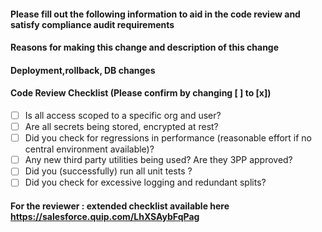 #### Please fill out the following information to aid in the code review and satisfy compliance audit requirements #####
#### Reasons for making this change and description of this change ####
<!--- Describe the motivation for making this change and the details of this change. What is its expected impact? -->
#### Deployment,rollback, DB changes ####
<!--- Describe how this change will be verified/tested and, if needed, rolled back. Be thorough -->
<!--- If any DB change is present please ensure that positive and negative tests have been ran and passed, please enter the name of the QA tester who signed off on these tests as verification of this change -->
#### Code Review Checklist (Please confirm by changing [ ] to [x]) ####
- [ ] Is all access scoped to a specific org and user?
- [ ] Are all secrets being stored, encrypted at rest?
- [ ] Did you check for regressions in performance (reasonable effort if no central environment available)?
- [ ] Any new third party utilities being used? Are they 3PP approved?
- [ ] Did you (successfully) run all unit tests ?
- [ ] Did you check for excessive logging and redundant splits?

#### For the reviewer : extended checklist available here https://salesforce.quip.com/LhXSAybFqPag ####